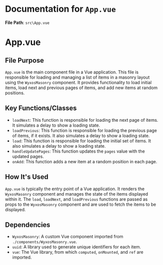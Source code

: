 # Documentation for `App.vue`

**File Path**: `src\App.vue`

# App.vue

## File Purpose
`App.vue` is the main component file in a Vue application. This file is responsible for loading and managing a list of items in a masonry layout using the `WyxosMasonry` component. It provides functionality to load initial items, load next and previous pages of items, and add new items at random positions.

## Key Functions/Classes

- `loadNext`: This function is responsible for loading the next page of items. It simulates a delay to show a loading state.
- `loadPrevious`: This function is responsible for loading the previous page of items, if it exists. It also simulates a delay to show a loading state.
- `load`: This function is responsible for loading the initial set of items. It also simulates a delay to show a loading state.
- `handleUpdatePages`: This function updates the `pages` value with the updated pages.
- `onAdd`: This function adds a new item at a random position in each page.

## How It's Used
`App.vue` is typically the entry point of a Vue application. It renders the `WyxosMasonry` component and manages the state of the items displayed within it. The `load`, `loadNext`, and `loadPrevious` functions are passed as props to the `WyxosMasonry` component and are used to fetch the items to be displayed.

## Dependencies

- `WyxosMasonry`: A custom Vue component imported from `./components/WyxosMasonry.vue`.
- `uuid`: A library used to generate unique identifiers for each item.
- `vue`: The Vue library, from which `computed`, `onMounted`, and `ref` are imported.
